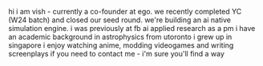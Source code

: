 hi i am vish - currently a co-founder at ego. we recently completed YC (W24 batch) and closed our seed round. we're building an ai native simulation engine.
i was previously at fb ai applied research as a pm 
i have an academic background in astrophysics from utoronto
i grew up in singapore
i enjoy watching anime, modding videogames and writing screenplays
if you need to contact me - i'm sure you'll find a way
